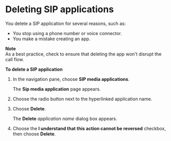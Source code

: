 # Deleting SIP applications<a name="delete-sip-app"></a>

You delete a SIP application for several reasons, such as:
+ You stop using a phone number or voice connector\.
+ You make a mistake creating an app\.

**Note**  
As a best practice, check to ensure that deleting the app won't disrupt the call flow\.

**To delete a SIP application**

1. In the navigation pane, choose **SIP media applications**\.

   The **Sip media application** page appears\.

1. Choose the radio button next to the hyperlinked application name\.

1. Choose **Delete**\.

   The **Delete** *application name* dialog box appears\.

1. Choose the **I understand that this action cannot be reversed** checkbox, then choose **Delete**\.